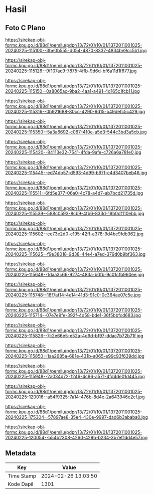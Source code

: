 # Hasil

## Foto C Plano

https://sirekap-obj-formc.kpu.go.id/88d1/pemilu/pdpr/13/72/01/10/01/1372011001025-20240225-115100--3be0b555-d054-4870-8337-4834be9cc5b1.jpg

https://sirekap-obj-formc.kpu.go.id/88d1/pemilu/pdpr/13/72/01/10/01/1372011001025-20240225-115126--9f107ac9-7875-4ffb-9d6d-bf6a11d1f677.jpg

https://sirekap-obj-formc.kpu.go.id/88d1/pemilu/pdpr/13/72/01/10/01/1372011001025-20240225-115150--0a8065ac-9ba2-4aa1-a491-4d165c1fcb11.jpg

https://sirekap-obj-formc.kpu.go.id/88d1/pemilu/pdpr/13/72/01/10/01/1372011001025-20240225-115316--0b921688-80cc-4290-9d15-b49defc5c429.jpg

https://sirekap-obj-formc.kpu.go.id/88d1/pemilu/pdpr/13/72/01/10/01/1372011001025-20240225-115350--5a3a6692-c067-410e-a5d3-544c3bd3a5cb.jpg

https://sirekap-obj-formc.kpu.go.id/88d1/pemilu/pdpr/13/72/01/10/01/1372011001025-20240225-115420--84113e32-7541-4fda-9afe-c726a6a781e0.jpg

https://sirekap-obj-formc.kpu.go.id/88d1/pemilu/pdpr/13/72/01/10/01/1372011001025-20240225-115445--ed74db57-d593-4d99-b97f-c4d3407beb46.jpg

https://sirekap-obj-formc.kpu.go.id/88d1/pemilu/pdpr/13/72/01/10/01/1372011001025-20240225-115511--6fd5e377-06a0-4c78-a4d7-ab7bcd21735d.jpg

https://sirekap-obj-formc.kpu.go.id/88d1/pemilu/pdpr/13/72/01/10/01/1372011001025-20240225-115539--588c0593-8cb9-4fb6-833d-19b0df110ebb.jpg

https://sirekap-obj-formc.kpu.go.id/88d1/pemilu/pdpr/13/72/01/10/01/1372011001025-20240225-115602--ee73e2d0-c195-42ff-a378-9d4bc9fdb362.jpg

https://sirekap-obj-formc.kpu.go.id/88d1/pemilu/pdpr/13/72/01/10/01/1372011001025-20240225-115625--f9e38018-9d38-44e4-a7ed-379d0b9bf363.jpg

https://sirekap-obj-formc.kpu.go.id/88d1/pemilu/pdpr/13/72/01/10/01/1372011001025-20240225-115648--1daa3c66-9274-483a-b0fb-9c01cfb960ee.jpg

https://sirekap-obj-formc.kpu.go.id/88d1/pemilu/pdpr/13/72/01/10/01/1372011001025-20240225-115748--18f7af14-4e14-41d3-91c0-0c364ae07c5e.jpg

https://sirekap-obj-formc.kpu.go.id/88d1/pemilu/pdpr/13/72/01/10/01/1372011001025-20240225-115714--07e7e9fe-392f-4d58-bde1-36f5bbfcd683.jpg

https://sirekap-obj-formc.kpu.go.id/88d1/pemilu/pdpr/13/72/01/10/01/1372011001025-20240225-115826--7c2e66e5-e52a-4d9d-bf97-ddac7b72b71f.jpg

https://sirekap-obj-formc.kpu.go.id/88d1/pemilu/pdpr/13/72/01/10/01/1372011001025-20240225-115850--1aa2685a-681e-431b-a065-e99c93f639dd.jpg

https://sirekap-obj-formc.kpu.go.id/88d1/pemilu/pdpr/13/72/01/10/01/1372011001025-20240225-115948--2a034d72-f246-4c96-a571-4fd4de01d445.jpg

https://sirekap-obj-formc.kpu.go.id/88d1/pemilu/pdpr/13/72/01/10/01/1372011001025-20240225-120016--a54f9325-7a14-476b-8d4e-2a643946e2cf.jpg

https://sirekap-obj-formc.kpu.go.id/88d1/pemilu/pdpr/13/72/01/10/01/1372011001025-20240225-175304--57897ae8-35e4-430e-9997-dad6b3ababa0.jpg

https://sirekap-obj-formc.kpu.go.id/88d1/pemilu/pdpr/13/72/01/10/01/1372011001025-20240225-120054--b54b2308-4260-429b-b234-3b7ef1dd4e57.jpg


## Metadata

| Key        | Value               |
| ---------- | ------------------- |
| Time Stamp | 2024-02-26 13:03:50 |
| Kode Dapil | 1301                |



